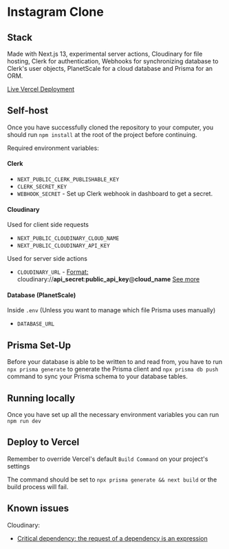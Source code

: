 # Instagram Clone

## Stack

Made with Next.js 13, experimental server actions, Cloudinary for file hosting, Clerk for authentication, Webhooks for synchronizing database to Clerk's user objects, PlanetScale for a cloud database and Prisma for an ORM.

[Live Vercel Deployment](https://instagram-clone-seylumva.vercel.app/)

## Self-host

Once you have successfully cloned the repository to your computer, you should run `npm install` at the root of the project before continuing.

Required environment variables:

#### Clerk

- `NEXT_PUBLIC_CLERK_PUBLISHABLE_KEY`
- `CLERK_SECRET_KEY`
- `WEBHOOK_SECRET` - Set up Clerk webhook in dashboard to get a secret.

#### Cloudinary

Used for client side requests

- `NEXT_PUBLIC_CLOUDINARY_CLOUD_NAME`
- `NEXT_PUBLIC_CLOUDINARY_API_KEY`

Used for server side actions

- `CLOUDINARY_URL` - <u>Format:</u> cloudinary://**api_secret**:**public_api_key**@**cloud_name** [See more](https://cloudinary.com/documentation/node_integration#setting_the_cloudinary_url_environment_variable)

#### Database (PlanetScale)

Inside `.env` (Unless you want to manage which file Prisma uses manually)

- `DATABASE_URL`

## Prisma Set-Up

Before your database is able to be written to and read from, you have to run `npx prisma generate` to generate the Prisma client and `npx prisma db push` command to sync your Prisma schema to your database tables.

## Running locally

Once you have set up all the necessary environment variables you can run `npm run dev`

## Deploy to Vercel

Remember to override Vercel's default `Build Command` on your project's settings

The command should be set to `npx prisma generate && next build` or the build process will fail.

## Known issues

Cloudinary:

- [Critical dependency: the request of a dependency is an expression](https://github.com/cloudinary/cloudinary_npm/issues/600)
